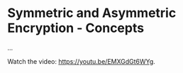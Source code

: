 # Symmetric and Asymmetric Encryption - Concepts

...

<div class="video-player">
  Watch the video: <a target="_blank" href="https://youtu.be/EMXGdGt6WYg">https://youtu.be/EMXGdGt6WYg</a>.
</div>
<script src="/assets/js/video.js"></script>

